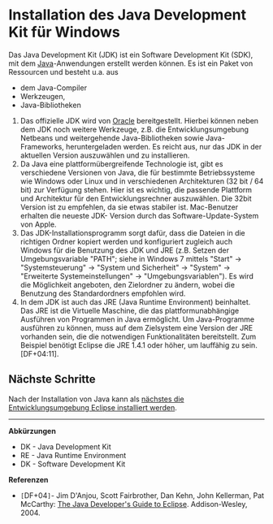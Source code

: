 # Installation des Java Development Kit für Windows #

Das Java Development Kit (JDK) ist ein Software Development Kit (SDK), mit dem [Java](http://java.com)-Anwendungen erstellt werden können. Es ist ein Paket von Ressourcen und besteht u.a. aus
  * dem Java-Compiler
  * Werkzeugen,
  * Java-Bibliotheken

  1. Das offizielle JDK wird von [Oracle](http://www.oracle.com/technetwork/java/javase/downloads/index.html) bereitgestellt. Hierbei können neben dem JDK noch weitere Werkzeuge, z.B. die Entwicklungsumgebung Netbeans und weitergehende Java-Bibliotheken sowie Java-Frameworks, heruntergeladen werden. Es reicht aus, nur das JDK in der aktuellen Version auszuwählen und zu installieren.
  1. Da Java eine plattformübergreifende Technologie ist, gibt es verschiedene Versionen von Java, die für bestimmte Betriebssysteme wie Windows oder Linux und in verschiedenen Architekturen (32 bit / 64 bit) zur Verfügung stehen. Hier ist es wichtig, die passende Plattform und Architektur für den Entwicklungsrechner auszuwählen. Die 32bit Version ist zu empfehlen, da sie etwas stabiler ist. Mac-Benutzer erhalten die neueste JDK- Version durch das Software-Update-System von Apple.
  1. Das JDK-Installationsprogramm sorgt dafür, dass die Dateien in die richtigen Ordner kopiert werden und konfiguriert zugleich auch Windows für die Benutzung des JDK und JRE (z.B. Setzen der Umgebungsvariable "PATH"; siehe in Windows 7 mittels "Start" -> "Systemsteuerung" -> "System und Sicherheit" -> "System" -> "Erweiterte Systemeinstellungen" -> "Umgebungsvariablen"). Es wird die Möglichkeit angeboten, den Zielordner zu ändern, wobei die Benutzung des Standardordners empfohlen wird.
  1. In dem JDK ist auch das JRE (Java Runtime Environment) beinhaltet. Das JRE ist die Virtuelle Maschine, die das plattformunabhängige Ausführen von Programmen in Java ermöglicht. Um Java-Programme ausführen zu können, muss auf dem Zielsystem eine Version der JRE vorhanden sein, die die notwendigen Funktionalitäten bereitstellt. Zum Beispiel benötigt Eclipse die JRE 1.4.1 oder höher, um lauffähig zu sein. [DF+04:11].

## Nächste Schritte ##
Nach der Installation von Java kann als [nächstes die Entwicklungsumgebung Eclipse installiert werden](Installation_Eclipse.md).

---

**Abkürzungen**
  * DK - Java Development Kit
  * RE -  Java Runtime Environment
  * DK - Software Development Kit

**Referenzen**
  * `[`DF+04`]`- Jim D'Anjou, Scott Fairbrother, Dan Kehn, John Kellerman, Pat McCarthy: [The Java Developer's Guide to Eclipse](http://www.ubka.uni-karlsruhe.de/hylib-bin/suche.cgi?opacdb=UBKA_OPAC&nd=284303542&session=779876614). Addison-Wesley, 2004.